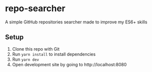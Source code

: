# repo-searcher
A simple GitHub repositories searcher made to improve my ES6+ skills

## Setup
1. Clone this repo with Git
2. Run `yarn install` to install dependencies
2. Run `yarn dev`
3. Open development site by going to http://localhost:8080

